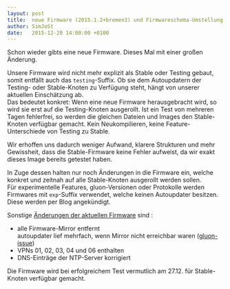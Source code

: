 ```yaml
---
layout: post
title:  neue Firmware (2015.1.2+bremen3) und Firmwareschema-Umstellung
author: SimJoSt
date:   2015-12-20 14:00:00 +0100
---
```

Schon wieder gibts eine neue Firmware. Dieses Mal mit einer großen Änderung.

Unsere Firmware wird nicht mehr explizit als Stable oder Testing gebaut, somit entfällt auch das `testing`-Suffix. Ob sie dem Autoupdatern der Testing- oder Stable-Knoten zu Verfügung steht, hängt von unserer aktuellen Einschätzung ab.  
Das bedeutet konkret: Wenn eine neue Firmware herausgebracht wird, so wird sie erst auf die Testing-Knoten ausgerollt. Ist ein Test von mehreren Tagen fehlerfrei, so werden die gleichen Dateien und Images den Stable-Knoten verfügbar gemacht. Kein Neukompilieren, keine Feature-Unterschiede von Testing zu Stable.

Wir erhoffen uns dadurch weniger Aufwand, klarere Strukturen und mehr Gewissheit, dass die Stable-Firmware keine Fehler aufweist, da wir exakt dieses Image bereits getestet haben.

In Zuge dessen halten nur noch Änderungen in die Firmware ein, welche konkret und zeitnah auf alle Stable-Knoten ausgerollt werden sollen.  
Für experimentelle Features, gluon-Versionen oder Protokolle werden Firmwares mit `exp`-Suffix verwendet, welche keinen Autoupdater besitzen. Diese werden per Blog angekündigt.

Sonstige [Änderungen der aktuellen Firmware](http://wiki.bremen.freifunk.net/Firmware/Changelog#freifunk-bremen-versionen_2015-1-2-bremen3) sind :
- alle Firmware-Mirror entfernt  
  autoupdater lief mehrfach, wenn Mirror nicht erreichbar waren ([gluon-issue](https://github.com/freifunk-gluon/gluon/issues/582))
- VPNs 01, 02, 03, 04 und 06 enthalten
- DNS-Einträge der NTP-Server korrigiert

Die Firmware wird bei erfolgreichem Test vermutlich am 27.12. für Stable-Knoten verfügbar gemacht.
